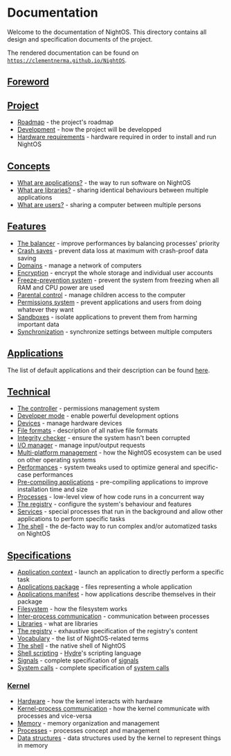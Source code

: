 # Documentation

Welcome to the documentation of NightOS. This directory contains all design and specification documents of the project.

The rendered documentation can be found on [`https://clementnerma.github.io/NightOS`](https://clementnerma.github.io/NightOS).

## [Foreword](FOREWORD.md)

## [Project](project/)

- [Roadmap](project/roadmap.md) - the project's roadmap
- [Development](project/development.md) - how the project will be developped
- [Hardware requirements](project/hw-requirements.md) - hardware required in order to install and run NightOS

## [Concepts](concepts/)

- [What are applications?](concepts/applications.md) - the way to run software on NightOS
- [What are libraries?](concepts/libraries.md) - sharing identical behaviours between multiple applications
- [What are users?](concepts/users.md) - sharing a computer between multiple persons

## [Features](features/)

- [The balancer](features/balancer.md) - improve performances by balancing processes' priority
- [Crash saves](features/crash-saves.md) - prevent data loss at maximum with crash-proof data saving
- [Domains](features/domains.md) - manage a network of computers
- [Encryption](features/encryption.md) - encrypt the whole storage and individual user accounts
- [Freeze-prevention system](features/freeze-prevention.md) - prevent the system from freezing when all RAM and CPU power are used
- [Parental control](features/parental-control.md) - manage children access to the computer
- [Permissions system](features/permissions.md) - prevent applications and users from doing whatever they want
- [Sandboxes](features/sandboxes.md) - isolate applications to prevent them from harming important data
- [Synchronization](features/synchronization.md) - synchronize settings between multiple computers

## [Applications](applications/)

The list of default applications and their description can be found [here](applications/README.md).

## [Technical](technical/)

- [The controller](technical/controller.md) - permissions management system
- [Developer mode](technical/dev-mode.md) - enable powerful development options
- [Devices](technical/devices.md) - manage hardware devices
- [File formats](technical/file-formats.md) - description of all native file formats
- [Integrity checker](technical/integrity-checker.md) - ensure the system hasn't been corrupted
- [I/O manager](technical/io-manager.md) - manage input/output requests
- [Multi-platform management](technical/multi-platform.md) - how the NightOS ecosystem can be used on other operating systems
- [Performances](technical/performances.md) - system tweaks used to optimize general and specific-case performances
- [Pre-compiling applications](technical/pre-compiling.md) - pre-compiling applications to improve installation time and size
- [Processes](technical/processes.md) - low-level view of how code runs in a concurrent way
- [The registry](technical/registry.md) - configure the system's behaviour and features
- [Services](technical/services.md) - special processes that run in the background and allow other applications to perform specific tasks
- [The shell](technical/shell.md) - the de-facto way to run complex and/or automatized tasks on NightOS

## [Specifications](specs/)

- [Application context](specs/applications/context.md) - launch an application to directly perform a specific task
- [Applications package](specs/applications/package.md) - files representing a whole application
- [Applications manifest](specs/applications/manifest.md) - how applications describe themselves in their package
- [Filesystem](specs/filesystem.md) - how the filesystem works
- [Inter-process communication](specs/ipc.md) - communication between processes
- [Libraries](specs/libraries.md) - what are libraries
- [The registry](specs/registry.md) - exhaustive specification of the registry's content
- [Vocabulary](specs/vocabulary.md) - the list of NightOS-related terms
- [The shell](specs/shell.md) - the native shell of NightOS
- [Shell scripting](specs/shell-scripting.md) - [Hydre](technical/shell.md)'s scripting language
- [Signals](specs/signals.md) - complete specification of [signals](specs/kernel/kpc.md)
- [System calls](specs/syscalls.md) - complete specification of [system calls](specs/kernel/kpc.md)

### [Kernel](specs/kernel/)

- [Hardware](specs/kernel/hardware.md) - how the kernel interacts with hardware
- [Kernel-process communication](specs/kernel/kpc.md) - how the kernel communicate with processes and vice-versa
- [Memory](specs/kernel/memory.md) - memory organization and management
- [Processes](specs/kernel/processes.md) - processes concept and management
- [Data structures](specs/kernel/data-structures.md) - data structures used by the kernel to represent things in memory